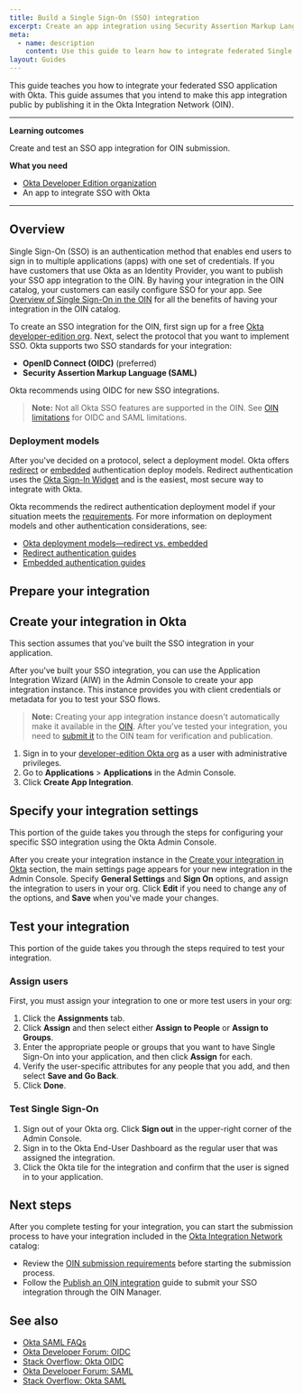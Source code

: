 ```yaml
---
title: Build a Single Sign-On (SSO) integration
excerpt: Create an app integration using Security Assertion Markup Language (SAML) or OpenID Connect (OIDC).
meta:
  - name: description
    content: Use this guide to learn how to integrate federated Single Sign-On with Okta for your app.
layout: Guides
---
```


This guide teaches you how to integrate your federated SSO application with Okta. This guide assumes that you intend to make this app integration public by publishing it in the Okta Integration Network (OIN).

---

**Learning outcomes**

Create and test an SSO app integration for OIN submission.

**What you need**

* [Okta Developer Edition organization](https://developer.okta.com/signup/)
* An app to integrate SSO with Okta

---

## Overview

Single Sign-On (SSO) is an authentication method that enables end users to sign in to multiple applications (apps) with one set of credentials. If you have customers that use Okta as an Identity Provider, you want to publish your SSO app integration to the OIN. By having your integration in the OIN catalog, your customers can easily configure SSO for your app. See [Overview of Single Sign-On in the OIN](/docs/guides/oin-sso-overview) for all the benefits of having your integration in the OIN catalog.

To create an SSO integration for the OIN, first sign up for a free [Okta developer-edition org](https://developer.okta.com/signup/). Next, select the protocol that you want to implement SSO. Okta supports two SSO standards for your integration:

* **OpenID Connect (OIDC)** (preferred)
* **Security Assertion Markup Language (SAML)**

Okta recommends using OIDC for new SSO integrations.

> **Note:** Not all Okta SSO features are supported in the OIN. See [OIN limitations](/docs/guides/submit-app-prereq/main/#oin-limitations) for OIDC and SAML limitations.

### Deployment models

After you've decided on a protocol, select a deployment model. Okta offers [redirect](/docs/concepts/redirect-vs-embedded/#redirect-authentication) or [embedded](/docs/concepts/redirect-vs-embedded/#embedded-authentication) authentication deploy models. Redirect authentication uses the [Okta Sign-In Widget](https://github.com/okta/okta-signin-widget#okta-sign-in-widget) and is the easiest, most secure way to integrate with Okta.

Okta recommends the redirect authentication deployment model if your situation meets the [requirements](/docs/concepts/redirect-vs-embedded/#redirect-vs-embedded). For more information on deployment models and other authentication considerations, see:

* [Okta deployment models&mdash;redirect vs. embedded](/docs/concepts/redirect-vs-embedded/)
* [Redirect authentication guides](/docs/guides/redirect-authentication/)
* [Embedded authentication guides](/docs/guides/embedded-authentication/)

## Prepare your integration

<StackSnippet snippet="prep" />

## Create your integration in Okta

This section assumes that you've built the SSO integration in your application.

After you've built your SSO integration, you can use the Application Integration Wizard (AIW) in the Admin Console to create your app integration instance. This instance provides you with client credentials or metadata for you to test your SSO flows.

> **Note:** Creating your app integration instance doesn't automatically make it available in the [OIN](https://www.okta.com/integrations/). After you've tested your integration, you need to [submit it](/docs/guides/submit-app/) to the OIN team for verification and publication.

1. Sign in to your [developer-edition Okta org](/login/) as a user with administrative privileges.
1. Go to **Applications** > **Applications** in the Admin Console.
1. Click **Create App Integration**.

<StackSnippet snippet="create" />

## Specify your integration settings

This portion of the guide takes you through the steps for configuring your specific SSO integration using the Okta Admin Console.

After you create your integration instance in the [Create your integration in Okta](#create-your-integration-in-okta) section, the main settings page appears for your new integration in the Admin Console. Specify **General Settings** and **Sign On** options, and assign the integration to users in your org. Click **Edit** if you need to change any of the options, and **Save** when you've made your changes.

<StackSnippet snippet="settings" />

## Test your integration

This portion of the guide takes you through the steps required to test your integration.

### Assign users

First, you must assign your integration to one or more test users in your org:

1. Click the **Assignments** tab.
1. Click **Assign** and then select either **Assign to People** or **Assign to Groups**.
1. Enter the appropriate people or groups that you want to have Single Sign-On into your application, and then click **Assign** for each.
1. Verify the user-specific attributes for any people that you add, and then select **Save and Go Back**.
1. Click **Done**.

### Test Single Sign-On

1. Sign out of your Okta org. Click **Sign out** in the upper-right corner of the Admin Console.
1. Sign in to the Okta End-User Dashboard as the regular user that was assigned the integration.
1. Click the Okta tile for the integration and confirm that the user is signed in to your application.

<StackSnippet snippet="test" />

## Next steps

After you complete testing for your integration, you can start the submission process to have your integration included in the [Okta Integration Network](https://www.okta.com/okta-integration-network/) catalog:
* Review the [OIN submission requirements](/docs/guides/submit-app-prereq/) before starting the submission process.
* Follow the [Publish an OIN integration](/docs/guides/submit-app) guide to submit your SSO integration through the OIN Manager.

## See also

* [Okta SAML FAQs](/docs/concepts/saml/faqs/)
* [Okta Developer Forum: OIDC](https://devforum.okta.com/search?q=oidc)
* [Stack Overflow: Okta OIDC](https://stackoverflow.com/search?q=oidc+okta)
* [Okta Developer Forum: SAML](https://devforum.okta.com/search?q=saml)
* [Stack Overflow: Okta SAML](https://stackoverflow.com/search?q=saml+okta)